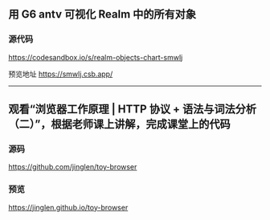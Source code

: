 
## 用 G6 antv 可视化 Realm 中的所有对象

### 源代码
https://codesandbox.io/s/realm-objects-chart-smwlj

预览地址 https://smwlj.csb.app/

---

## 观看“浏览器工作原理 | HTTP 协议 + 语法与词法分析（二）”，根据老师课上讲解，完成课堂上的代码

### 源码
https://github.com/jinglen/toy-browser

### 预览
https://jinglen.github.io/toy-browser
